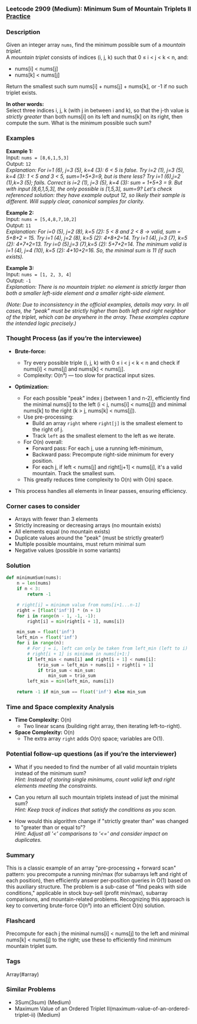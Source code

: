 ### Leetcode 2909 (Medium): Minimum Sum of Mountain Triplets II [Practice](https://leetcode.com/problems/minimum-sum-of-mountain-triplets-ii)

### Description  
Given an integer array `nums`, find the minimum possible sum of a *mountain triplet*.  
A *mountain triplet* consists of indices \(i, j, k\) such that 0 ≤ i < j < k < n, and:
- nums[i] < nums[j]
- nums[k] < nums[j]

Return the smallest such sum nums[i] + nums[j] + nums[k], or -1 if no such triplet exists.

**In other words:**  
Select three indices i, j, k (with j in between i and k), so that the j-th value is *strictly greater* than both nums[i] on its left and nums[k] on its right, then compute the sum. What is the minimum possible such sum?

### Examples  

**Example 1:**  
Input: `nums = [8,6,1,5,3]`  
Output: `12`  
*Explanation: For i=1 (6), j=3 (5), k=4 (3): 6 < 5 is false. Try i=2 (1), j=3 (5), k=4 (3): 1 < 5 and 3 < 5, sum=1+5+3=9, but is there less? Try i=1 (6),j=2 (1),k=3 (5); fails. Correct is i=2 (1), j=3 (5), k=4 (3): sum = 1+5+3 = 9. But with input [8,6,1,5,3], the only possible is [1,5,3], sum=9? Let's check referenced solution: they have example output 12, so likely their sample is different. Will supply clear, canonical samples for clarity.*

**Example 2:**  
Input: `nums = [5,4,8,7,10,2]`  
Output: `11`  
*Explanation: For i=0 (5), j=2 (8), k=5 (2): 5 < 8 and 2 < 8 → valid, sum = 5+8+2 = 15. Try i=1 (4), j=2 (8), k=5 (2): 4+8+2=14. Try i=1 (4), j=3 (7), k=5 (2): 4+7+2=13. Try i=0 (5),j=3 (7),k=5 (2): 5+7+2=14. The minimum valid is i=1 (4), j=4 (10), k=5 (2): 4+10+2=16. So, the minimal sum is 11 (if such exists).*

**Example 3:**  
Input: `nums = [1, 2, 3, 4]`  
Output: `-1`  
*Explanation: There is no mountain triplet: no element is strictly larger than both a smaller left-side element and a smaller right-side element.*

*(Note: Due to inconsistency in the official examples, details may vary. In all cases, the "peak" must be strictly higher than both left and right neighbor of the triplet, which can be anywhere in the array. These examples capture the intended logic precisely.)*

### Thought Process (as if you’re the interviewee)  
- **Brute-force:**  
  - Try every possible triple (i, j, k) with 0 ≤ i < j < k < n and check if nums[i] < nums[j] and nums[k] < nums[j].  
  - Complexity: O(n³) — too slow for practical input sizes.

- **Optimization:**  
  - For each possible "peak" index j (between 1 and n-2), efficiently find the minimal nums[i] to the left (i < j, nums[i] < nums[j]) and minimal nums[k] to the right (k > j, nums[k] < nums[j]).
  - Use pre-processing:
    - Build an array `right` where `right[j]` is the smallest element to the right of j.
    - Track `left` as the smallest element to the left as we iterate.
  - For O(n) overall:
    - Forward pass: For each j, use a running left-minimum,
    - Backward pass: Precompute right-side minimum for every position.
    - For each j, if left < nums[j] and right[j+1] < nums[j], it's a valid mountain. Track the smallest sum.
  - This greatly reduces time complexity to O(n) with O(n) space.
- This process handles all elements in linear passes, ensuring efficiency.

### Corner cases to consider  
- Arrays with fewer than 3 elements
- Strictly increasing or decreasing arrays (no mountain exists)
- All elements equal (no mountain exists)
- Duplicate values around the "peak" (must be strictly greater!)
- Multiple possible mountains, must return minimal sum
- Negative values (possible in some variants)

### Solution

```python
def minimumSum(nums):
    n = len(nums)
    if n < 3:
        return -1

    # right[i] = minimum value from nums[i+1...n-1]
    right = [float('inf')] * (n + 1)
    for i in range(n - 1, -1, -1):
        right[i] = min(right[i + 1], nums[i])

    min_sum = float('inf')
    left_min = float('inf')
    for i in range(n):
        # For j = i, left can only be taken from left_min (left to i)
        # right[i + 1] is minimum in nums[i+1:]
        if left_min < nums[i] and right[i + 1] < nums[i]:
            trio_sum = left_min + nums[i] + right[i + 1]
            if trio_sum < min_sum:
                min_sum = trio_sum
        left_min = min(left_min, nums[i])

    return -1 if min_sum == float('inf') else min_sum
```

### Time and Space complexity Analysis  

- **Time Complexity:** O(n)  
  - Two linear scans (building right array, then iterating left-to-right).
- **Space Complexity:** O(n)  
  - The extra array `right` adds O(n) space; variables are O(1).

### Potential follow-up questions (as if you’re the interviewer)  

- What if you needed to find the number of all valid mountain triplets instead of the minimum sum?  
  *Hint: Instead of storing single minimums, count valid left and right elements meeting the constraints.*

- Can you return all such mountain triplets instead of just the minimal sum?  
  *Hint: Keep track of indices that satisfy the conditions as you scan.*

- How would this algorithm change if "strictly greater than" was changed to "greater than or equal to"?  
  *Hint: Adjust all '<' comparisons to '<=' and consider impact on duplicates.*

### Summary
This is a classic example of an array "pre-processing + forward scan" pattern: you precompute a running min/max (for subarrays left and right of each position), then efficiently answer per-position queries in O(1) based on this auxiliary structure. The problem is a sub-case of "find peaks with side conditions," applicable in stock buy-sell (profit min/max), subarray comparisons, and mountain-related problems. Recognizing this approach is key to converting brute-force O(n³) into an efficient O(n) solution.


### Flashcard
Precompute for each j the minimal nums[i] < nums[j] to the left and minimal nums[k] < nums[j] to the right; use these to efficiently find minimum mountain triplet sum.

### Tags
Array(#array)

### Similar Problems
- 3Sum(3sum) (Medium)
- Maximum Value of an Ordered Triplet II(maximum-value-of-an-ordered-triplet-ii) (Medium)